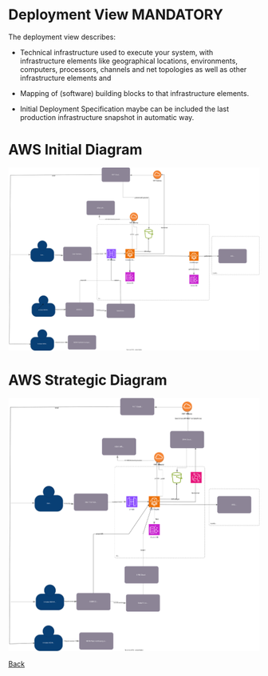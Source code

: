 # Deployment View MANDATORY

The deployment view describes:

- Technical infrastructure used to execute your system, with infrastructure elements like geographical locations, environments, computers, processors, channels and net topologies as well as other infrastructure elements and

- Mapping of (software) building blocks to that infrastructure elements.

- Initial Deployment Specification maybe can be included the last production infrastructure snapshot in automatic way.

# AWS Initial Diagram
![Deployment Diagram](./diagrams/AWSTacticalDiagram.svg "Deployment Diagram")

# AWS Strategic Diagram
![Deployment Diagram](./diagrams/AWSStrategicDiagram.svg "Deployment Diagram")

[Back](../README.md)
